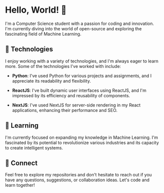 # Hello, World! 👋

I'm a Computer Science student with a passion for coding and innovation. I'm currently diving into the world of open-source and exploring the fascinating field of Machine Learning.

## 🔭 Technologies

I enjoy working with a variety of technologies, and I'm always eager to learn more. Some of the technologies I've worked with include:

- **Python**: I've used Python for various projects and assignments, and I appreciate its readability and flexibility.

- **ReactJS**: I've built dynamic user interfaces using ReactJS, and I'm impressed by its efficiency and reusability of components.

- **NextJS**: I've used NextJS for server-side rendering in my React applications, enhancing their performance and SEO.

## 🌱 Learning

I'm currently focused on expanding my knowledge in Machine Learning. I'm fascinated by its potential to revolutionize various industries and its capacity to create intelligent systems.

## 🤝 Connect

Feel free to explore my repositories and don't hesitate to reach out if you have any questions, suggestions, or collaboration ideas. Let's code and learn together!

